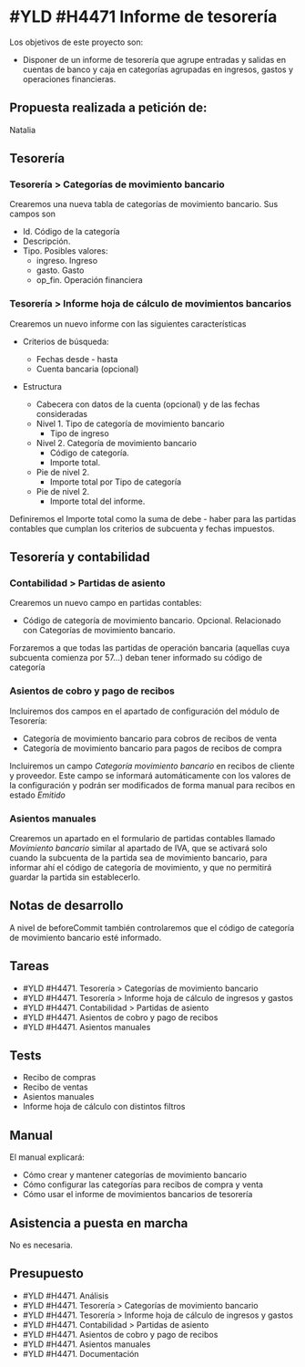 # #YLD #H4471 Informe de tesorería

Los objetivos de este proyecto son:
+ Disponer de un informe de tesorería que agrupe entradas y salidas en cuentas de banco y caja en categorías agrupadas en ingresos, gastos y operaciones financieras.

## Propuesta realizada a petición de:
Natalia

## Tesorería

### Tesorería > Categorías de movimiento bancario
Crearemos una nueva tabla de categorías de movimiento bancario. Sus campos son

+ Id. Código de la categoría
+ Descripción.
+ Tipo. Posibles valores:
    + ingreso. Ingreso
    + gasto. Gasto
    + op_fin. Operación financiera

### Tesorería > Informe hoja de cálculo de movimientos bancarios 
Crearemos un nuevo informe con las siguientes características
+ Criterios de búsqueda:
    + Fechas desde - hasta
    + Cuenta bancaria (opcional)

+ Estructura
    + Cabecera con datos de la cuenta (opcional) y de las fechas consideradas
    + Nivel 1. Tipo de categoría de movimiento bancario
        + Tipo de ingreso
    + Nivel 2. Categoría de movimiento bancario
        + Código de categoría.
        + Importe total.
    + Pie de nivel 2. 
        + Importe total por Tipo de categoría
    + Pie de nivel 2.
        + Importe total del informe.

Definiremos el Importe total como la suma de debe - haber para las partidas contables que cumplan los criterios de subcuenta y fechas impuestos.


## Tesorería y contabilidad

### Contabilidad > Partidas de asiento
Crearemos un nuevo campo en partidas contables:
+ Código de categoría de movimiento bancario. Opcional. Relacionado con Categorías de movimiento bancario.

Forzaremos a que todas las partidas de operación bancaria (aquellas cuya subcuenta comienza por 57...) deban tener informado su código de categoría

### Asientos de cobro y pago de recibos
Incluiremos dos campos en el apartado de configuración del módulo de Tesorería:
+ Categoría de movimiento bancario para cobros de recibos de venta
+ Categoría de movimiento bancario para pagos de recibos de compra

Incluiremos un campo _Categoría movimiento bancario_ en recibos de cliente y proveedor. Este campo se informará automáticamente con los valores de la configuración y podrán ser modificados de forma manual para recibos en estado _Emitido_


### Asientos manuales
Crearemos un apartado en el formulario de partidas contables llamado _Movimiento bancario_ similar al apartado de IVA, que se activará solo cuando la subcuenta de la partida sea de movimiento bancario, para informar ahí el código de categoría de movimiento, y que no permitirá guardar la partida sin establecerlo.

## Notas de desarrollo
A nivel de beforeCommit también controlaremos que el código de categoría de movimiento bancario esté informado.



## Tareas
* #YLD #H4471. Tesorería > Categorías de movimiento bancario
* #YLD #H4471. Tesorería > Informe hoja de cálculo  de ingresos y gastos
* #YLD #H4471. Contabilidad > Partidas de asiento
* #YLD #H4471. Asientos de cobro y pago de recibos
* #YLD #H4471. Asientos manuales


## Tests
+ Recibo de compras
+ Recibo de ventas
+ Asientos manuales
+ Informe hoja de cálculo con distintos filtros

## Manual
El manual explicará:
+ Cómo crear y mantener categorías de movimiento bancario
+ Cómo configurar las categorías para recibos de compra y venta
+ Cómo usar el informe de movimientos bancarios de tesorería

## Asistencia a puesta en marcha
No es necesaria.

## Presupuesto
* #YLD #H4471. Análisis
* #YLD #H4471. Tesorería > Categorías de movimiento bancario
* #YLD #H4471. Tesorería > Informe hoja de cálculo  de ingresos y gastos
* #YLD #H4471. Contabilidad > Partidas de asiento
* #YLD #H4471. Asientos de cobro y pago de recibos
* #YLD #H4471. Asientos manuales
* #YLD #H4471. Documentación
